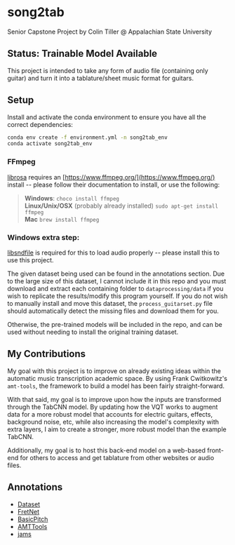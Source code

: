 # song2tab
Senior Capstone Project by Colin Tiller @ Appalachian State University
## Status: **Trainable Model Available**

This project is intended to take any form of audio file (containing only guitar) and turn it into a tablature/sheet music
format for guitars.


## Setup
Install and activate the conda environment to ensure you have all the correct dependencies:
```sh
conda env create -f environment.yml -n song2tab_env
conda activate song2tab_env
```

### FFmpeg
[librosa](https://librosa.org/doc/main/install.html#ffmpeg) requires an [https://www.ffmpeg.org/](https://www.ffmpeg.org/) install -- please follow their documentation to install, or use the following:
> **Windows**: `choco install ffmpeg`  
> **Linux/Unix/OSX** (probably already installed) `sudo apt-get install ffmpeg`  
> **Mac** `brew install ffmpeg`  

### Windows extra step:
[libsndfile](http://www.mega-nerd.com/libsndfile/) is required for this to load audio properly -- please install this to use this project.  

The given dataset being used can be found in the annotations section. Due to the large
size of this dataset, I cannot include it in this repo and you must download and extract
each containing folder to `dataprocessing/data` if you wish to replicate the results/modify
this program yourself. If you do not wish to manually install and move this dataset, the
`process_guitarset.py` file should automatically detect the missing files and download them
for you.


Otherwise, the pre-trained models will be included in the repo, and can be used without needing
to install the original training dataset.

## My Contributions
My goal with this project is to improve on already existing ideas within the automatic music
transcription academic space. By using Frank Cwitkowitz's `amt-tools`, the framework to
build a model has been fairly straight-forward.

With that said, my goal is to improve upon how the inputs are transformed through
the TabCNN model. By updating how the VQT works to augment data for a more robust model that
accounts for electric guitars, effects, background noise, etc, while also increasing
the model's complexity with extra layers, I aim to create a stronger, more robust model than the example TabCNN.

Additionally, my goal is to host this back-end model on a web-based front-end for others
to access and get tablature from other websites or audio files.

## Annotations
- [Dataset](https://guitarset.weebly.com/)
- [FretNet](https://arxiv.org/abs/2212.03023)
- [BasicPitch](https://arxiv.org/pdf/2203.09893v2.pdf)
- [AMTTools](https://github.com/cwitkowitz/amt-tools)
- [jams](https://github.com/marl/jams)
